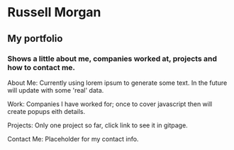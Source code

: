 # Russell Morgan

## My portfolio

### Shows a little about me, companies worked at, projects and how to contact me.

About Me: Currently using lorem ipsum to generate some text. In the future will update with some 'real' data.

Work: Companies I have worked for; once to cover javascript then will create popups eith details.

Projects: Only one project so far, click link to see it in gitpage.

Contact Me: Placeholder for my contact info.

